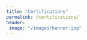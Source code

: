 ```yaml
---
title: "Certifications"
permalink: /certifications/
header: 
 image: "/images/banner.jpg"
---
```



